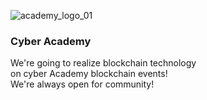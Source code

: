 
![academy_logo_01](https://user-images.githubusercontent.com/38258624/43077270-b28cdf42-8e8f-11e8-8aa1-1312df23d458.png)
### Cyber Academy
We're going to realize blockchain technology
<br>on cyber Academy blockchain events!
<br>We're always open for community!
